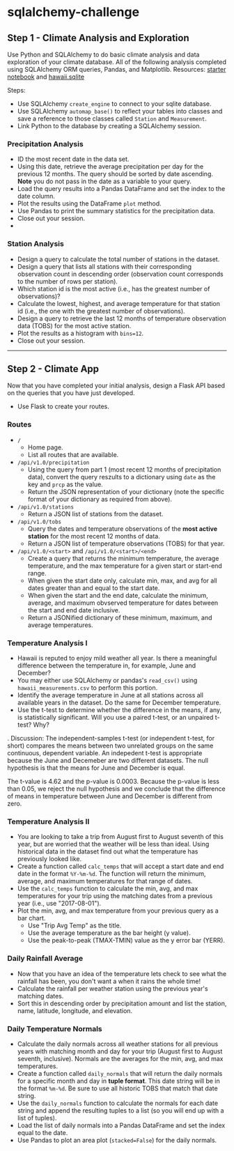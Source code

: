 # sqlalchemy-challenge
## Step 1 - Climate Analysis and Exploration
Use Python and SQLAlchemy to do basic climate analysis and data exploration of your climate database. All of the following analysis completed using SQLAlchemy ORM queries, Pandas, and Matplotlib.
Resources:  [starter notebook](climate_starter.ipynb) and [hawaii.sqlite](Resources/hawaii.sqlite) 

Steps:
* Use SQLAlchemy `create_engine` to connect to your sqlite database.
* Use SQLAlchemy `automap_base()` to reflect your tables into classes and save a reference to those classes called `Station` and `Measurement`.
* Link Python to the database by creating a SQLAlchemy session.

### Precipitation Analysis
* ID the most recent date in the data set.
* Using this date, retrieve the average precipitation per day for the previous 12 months. The query should be sorted by date ascending. **Note** you do not pass in the date as a variable to your query.
* Load the query results into a Pandas DataFrame and set the index to the date column.
* Plot the results using the DataFrame `plot` method. 
* Use Pandas to print the summary statistics for the precipitation data. 
* Close out your session.
*
### Station Analysis
* Design a query to calculate the total number of stations in the dataset.
* Design a query that lists all stations with their corresponding observation count in descending order (observation count corresponds to the number of rows per station).
* Which station id is the most active (i.e., has the greatest number of observations)?
* Calculate the lowest, highest, and average temperature for that station id (i.e., the one with the greatest number of observations).
* Design a query to retrieve the last 12 months of temperature observation data (TOBS) for the most active station.
* Plot the results as a histogram with `bins=12`.
* Close out your session.

- - -

## Step 2 - Climate App
Now that you have completed your initial analysis, design a Flask API based on the queries that you have just developed.
* Use Flask to create your routes.

### Routes
* `/`
  * Home page.
  * List all routes that are available.
* `/api/v1.0/precipitation`
  * Using the query from part 1 (most recent 12 months of precipitation data), convert the query reszults to a dictionary using `date` as the key and `prcp` as the value.
  * Return the JSON representation of your dictionary (note the specific format of your dictionary as required from above).
* `/api/v1.0/stations`
  * Return a JSON list of stations from the dataset.
* `/api/v1.0/tobs`
  * Query the dates and temperature observations of the **most active station** for the most recent 12 months of data.
  * Return a JSON list of temperature observations (TOBS) for that year.
* `/api/v1.0/<start>` and `/api/v1.0/<start>/<end>`
  * Create a query that returns the minimum temperature, the average temperature, and the max temperature for a given start or start-end range.
  * When given the start date only, calculate min, max, and avg for all dates greater than and equal to the start date.
  * When given the start and the end date, calculate the minimum, average, and maximum obvserved temperature for dates between the start and end date inclusive.
  * Return a JSONified dictionary of these minimum, maximum, and average temperatures.


### Temperature Analysis I

* Hawaii is reputed to enjoy mild weather all year. Is there a meaningful difference between the temperature in, for example, June and December?
* You may either use SQLAlchemy or pandas's `read_csv()` using `hawaii_measurements.csv` to perform this portion.
* Identify the average temperature in June at all stations across all available years in the dataset. Do the same for December temperature.
* Use the t-test to determine whether the difference in the means, if any, is statistically significant. Will you use a paired t-test, or an unpaired t-test? Why?

.
Discussion: The independent-samples t-test (or independent t-test, for short) compares the means between two unrelated groups on the same continuous, dependent variable. An indepedent t-test is appropriate because the June and Decemeber are two different datasets. The null hypothesis is that the means for June and December is equal. 

The t-value is 4.62 and the p-value is 0.0003. Because the p-value is less than 0.05, we reject the null hypothesis and we conclude that the difference of means in temperature between June and December is different from zero. 

### Temperature Analysis II

* You are looking to take a trip from August first to August seventh of this year, but are worried that the weather will be less than ideal. Using historical data in the dataset find out what the temperature has previously looked like.
* Create a function called `calc_temps` that will accept a start date and end date in the format `%Y-%m-%d`. The function will return the minimum, average, and maximum temperatures for that range of dates.
* Use the `calc_temps` function to calculate the min, avg, and max temperatures for your trip using the matching dates from a previous year (i.e., use "2017-08-01").
* Plot the min, avg, and max temperature from your previous query as a bar chart.
  * Use "Trip Avg Temp" as the title.
  * Use the average temperature as the bar height (y value).
  * Use the peak-to-peak (TMAX-TMIN) value as the y error bar (YERR).
  

### Daily Rainfall Average

* Now that you have an idea of the temperature lets check to see what the rainfall has been, you don't want a when it rains the whole time!
* Calculate the rainfall per weather station using the previous year's matching dates.
* Sort this in descending order by precipitation amount and list the station, name, latitude, longitude, and elevation.

### Daily Temperature Normals

* Calculate the daily normals across all weather stations for all previous years with matching month and day for your trip (August first to August seventh, inclusive). Normals are the averages for the min, avg, and max temperatures.
* Create a function called `daily_normals` that will return the daily normals for a specific month and day in **tuple format**. This date string will be in the format `%m-%d`. Be sure to use all historic TOBS that match that date string.
* Use the `daily_normals` function to calculate the normals for each date string and append the resulting tuples to a list (so you will end up with a list of tuples).
* Load the list of daily normals into a Pandas DataFrame and set the index equal to the date.
* Use Pandas to plot an area plot (`stacked=False`) for the daily normals.
